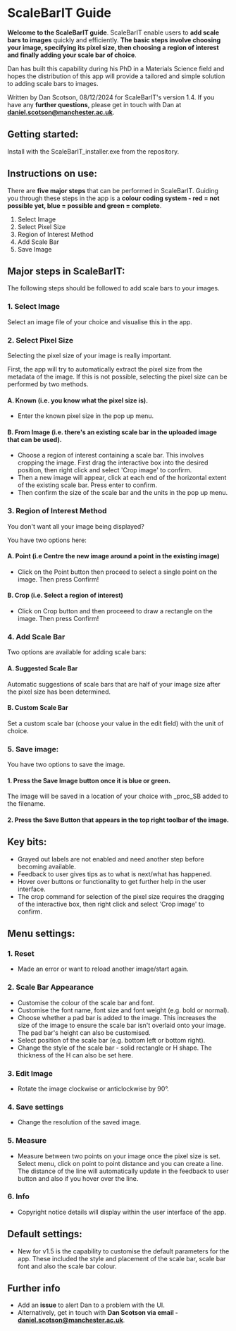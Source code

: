 # ScaleBarIT Guide


**Welcome to the ScaleBarIT guide**. ScaleBarIT enable users to **add scale bars to images** quickly and efficiently. **The basic steps involve choosing your image, specifying its pixel size, then choosing a region of interest and finally adding your scale bar of choice**.

Dan has built this capability during his PhD in a Materials Science field and hopes the distribution of this app will provide a tailored and simple solution to adding scale bars to images.

Written by Dan Scotson, 08/12/2024 for ScaleBarIT's version 1.4. If you have any **further questions**, please get in touch with Dan at **daniel.scotson@manchester.ac.uk**.

## Getting started:
Install with the ScaleBarIT_installer.exe from the repository.

## Instructions on use:

There are **five major steps** that can be performed in ScaleBarIT. Guiding you through these steps in the app is a **colour coding system - red = not possible yet, blue = possible and green = complete**.

1. Select Image
2. Select Pixel Size
3. Region of Interest Method
4. Add Scale Bar
5. Save Image

## Major steps in ScaleBarIT:

The following steps should be followed to add scale bars to your images.

### 1. Select Image
Select an image file of your choice and visualise this in the app.

### 2. Select Pixel Size

Selecting the pixel size of your image is really important.

First, the app will try to automatically extract the pixel size from the metadata of the image. If this is not possible, selecting the pixel size can be performed by two methods.

#### A. Known (i.e. you know what the pixel size is).
- Enter the known pixel size in the pop up menu.
#### B. From Image (i.e. there's an existing scale bar in the uploaded image that can be used).
- Choose a region of interest containing a scale bar. This involves cropping the image. First drag the interactive box into the desired position, then right click and select 'Crop image' to confirm.
- Then a new image will appear, click at each end of the horizontal extent of the existing scale bar. Press enter to confirm.
- Then confirm the size of the scale bar and the units in the pop up menu.

  
### 3. Region of Interest Method
You don't want all your image being displayed?

You have two options here:
#### A. Point (i.e Centre the new image around a point in the existing image)
   - Click on the Point button then proceed to select a single point on the image. Then press Confirm!
#### B. Crop (i.e. Select a region of interest)
- Click on Crop button and then proceeed to draw a rectangle on the image. Then press Confirm!


### 4. Add Scale Bar

Two options are available for adding scale bars:
#### A. Suggested Scale Bar
Automatic suggestions of scale bars that are half of your image size after the pixel size has been determined.
#### B. Custom Scale Bar
Set a custom scale bar (choose your value in the edit field) with the unit of choice. 

### 5. Save image:
You have two options to save the image.
#### 1. Press the Save Image button once it is blue or green.
   
   The image will be saved in a location of your choice with _proc_SB added to the filename.

#### 2. Press the Save Button that appears in the top right toolbar of the image.

## Key bits:
+ Grayed out labels are not enabled and need another step before becoming available.
+ Feedback to user gives tips as to what is next/what has happened.
+ Hover over buttons or functionality to get further help in the user interface.
+ The crop command for selection of the pixel size requires the dragging of the interactive box, then right click and select 'Crop image' to confirm.

## Menu settings:
### 1. Reset

  - Made an error or want to reload another image/start again.

### 2. Scale Bar Appearance
- Customise the colour of the scale bar and font.
- Customise the font name, font size and font weight (e.g. bold or normal).
- Choose whether a pad bar is added to the image. This increases the size of the image to ensure the scale bar isn't overlaid onto your image. The pad bar's height can also be customised.
- Select position of the scale bar (e.g. bottom left or bottom right).
- Change the style of the scale bar - solid rectangle or H shape. The thickness of the H can also be set here.

 ###  3. Edit Image
 
  - Rotate the image clockwise or anticlockwise by 90°.

  ### 4. Save settings
  
  - Change the resolution of the saved image.

### 5. Measure

- Measure between two points on your image once the pixel size is set. Select menu, click on point to point distance and you can create a line. The distance of the line will automatically update in the feedback to user button and also if you hover over the line.

 ### 6. Info
 
 - Copyright notice details will display within the user interface of the app.

   
 ## Default settings:
 - New for v1.5 is the capability to customise the default parameters for the app. These included the style and placement of the scale bar, scale bar font and also the scale bar colour.


## Further info
- Add an **issue** to alert Dan to a problem with the UI.
- Alternatively, get in touch with **Dan Scotson via email - daniel.scotson@manchester.ac.uk**.
